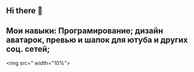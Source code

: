 ## Hi there 👋
## Мои навыки: Програмирование; дизайн аватарок, превью и шапок для ютуба и других соц. сетей;
<img src=" width="10%">
<!--
**Artichek/Artichek** is a ✨ _special_ ✨ repository because its `README.md` (this file) appears on your GitHub profile.

Here are some ideas to get you started:

- 🔭 I’m currently working on ...
- 🌱 I’m currently learning ...
- 👯 I’m looking to collaborate on ...
- 🤔 I’m looking for help with ...
- 💬 Ask me about ...
- 📫 How to reach me: ...
- 😄 Pronouns: ...
- ⚡ Fun fact: ...
-->
